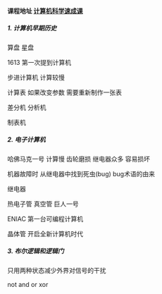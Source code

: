 ####  课程地址 [计算机科学速成课](https://www.bilibili.com/video/av21376839)

##### 1. 计算机早期历史

算盘 星盘 

1613 第一次提到计算机

步进计算机 计算较慢

计算表 如果改变参数 需要重新制作一张表

差分机 分析机

制表机

##### 2. 电子计算机

哈佛马克一号 计算慢 齿轮磨损 继电器众多 容易损坏 

机器故障时 从继电器中找到死虫(bug) bug术语的由来

继电器 

热电子管 真空管 巨人一号 

ENIAC  第一台可编程计算机

晶体管 开启全新计算机时代

##### 3. 布尔逻辑和逻辑门

只用两种状态减少外界对信号的干扰

not and or xor































































